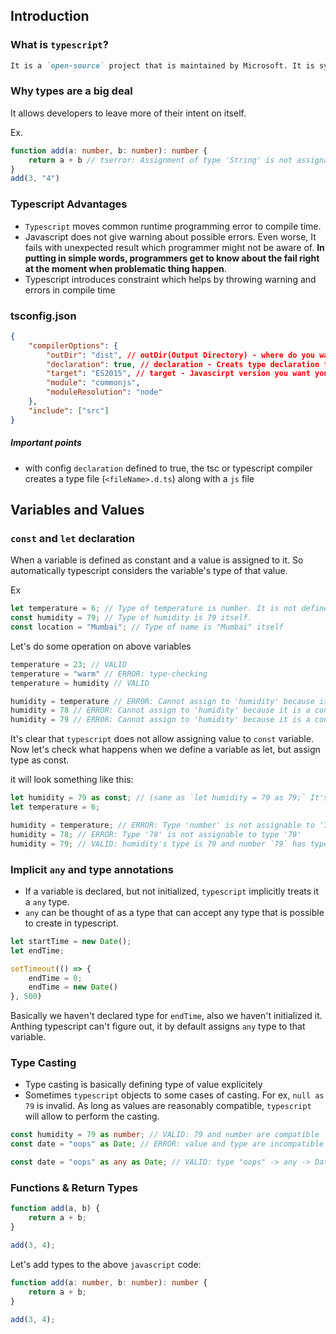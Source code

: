 ## Introduction

### What is `typescript`?
```markdown
It is a `open-source` project that is maintained by Microsoft. It is syntactic superset of `Javascript`.
```


### Why types are a big deal
It allows developers to leave more of their intent on itself.

Ex.
```typescript
function add(a: number, b: number): number {
    return a + b // tserror: Assignment of type 'String' is not assignable to parameter of type 'number'
}
add(3, "4")
```


### Typescript Advantages
- `Typescript` moves common runtime programming error to compile time.
- Javascript does not give warning about possible errors. Even worse, It fails with unexpected result which programmer might not be aware of. **In putting in simple words, programmers get to know about the fail right at the moment when problematic thing happen**.
- Typescript introduces constraint which helps by throwing warning and errors in compile time


### tsconfig.json
```json
{
    "compilerOptions": {
        "outDir": "dist", // outDir(Output Directory) - where do you want to store the compiled(ts -> js) output
        "declaration": true, // declaration - Creats type declaration file `.d.ts`
        "target": "ES2015", // target - Javascirpt version you want your ts code to compiled to. Ex. ES2015, ES2017, ES2020
        "module": "commonjs",
        "moduleResolution": "node"
    },
    "include": ["src"]
}
```

##### Important points
- with config `declaration` defined to true, the tsc or typescript compiler creates a type file (`<fileName>.d.ts`) along with a `js` file

## Variables and Values

### `const` and `let` declaration
When a variable is defined as constant and a value is assigned to it. So automatically typescript considers the variable's type of that value.

Ex
```typescript
let temperature = 6; // Type of temperature is number. It is not defined anywhere. But TS infers it from the value.
const humidity = 79; // Type of humidity is 79 itself. 
const location = "Mumbai"; // Type of name is "Mumbai" itself
```

Let's do some operation on above variables
```typescript
temperature = 23; // VALID
temperature = "warm" // ERROR: type-checking
temperature = humidity // VALID

humidity = temperature // ERROR: Cannot assign to 'humidity' because it is a constant
humidity = 78 // ERROR: Cannot assign to 'humidity' because it is a constant
humidity = 79 // ERROR: Cannot assign to 'humidity' because it is a constant
```

It's clear that `typescript` does not allow assigning value to `const` variable. Now let's check what happens when we define a variable as let, but assign type as const.

it will look something like this:
```typescript
let humidity = 79 as const; // (same as `let humidity = 79 as 79;` It's called literal type.)
let temperature = 6;

humidity = temperature; // ERROR: Type 'number' is not assignable to '79'
humidity = 78; // ERROR: Type '78' is not assignable to type '79'
humidity = 79; // VALID: humidity's type is 79 and number `79` has type `79`.
```


### Implicit `any` and type annotations
- If a variable is declared, but not initialized, `typescript` implicitly treats it a `any` type.
- `any` can be thought of as a type that can accept any  type that is possible to create in typescript.

```typescript
let startTime = new Date();
let endTime;

setTimeout(() => {
    endTime = 0;
    endTime = new Date()
}, 500)
```
Basically we haven't declared type for `endTime`, also we haven't initialized it. Anthing typescript can't figure out, it by default assigns `any` type to that variable.


### Type Casting
- Type casting is basically defining type of value explicitely
- Sometimes `typescript` objects to some cases of casting. For ex, `null as 79` is invalid. As long as values are reasonably compatible, `typescript` will allow to perform the casting.

```typescript
const humidity = 79 as number; // VALID: 79 and number are compatible
const date = "oops" as Date; // ERROR: value and type are incompatible

const date = "oops" as any as Date; // VALID: type "oops" -> any -> Date. Can useful in tests, but should not be used in code
```


### Functions & Return Types

```javascript
function add(a, b) {
    return a + b;
}

add(3, 4);
```

Let's add types to the above `javascript` code:
```typescript
function add(a: number, b: number): number {
    return a + b;
}

add(3, 4);
```

